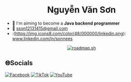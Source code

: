 <h1 align="center">Nguyễn Văn Sơn</h1>

- 🚀 I'm aiming to become a **Java backend programmer**
- :e-mail: sson12131415@gmail.com
- :(https://img.icons8.com/color/48/000000/linkedin.png): www.linkedin.com/in/sonnees



<p align="center">
  <a href="https://roadmap.sh">
    <img src="https://api.roadmap.sh/v1-badge/wide/64fdb11d5ce9f4ca58ad56ba?variant=dark&roadmaps=java%2Cspring-boot" alt="roadmap.sh"/>
  </a>
</p>

## 🌐Socials
[![Facebook](https://img.shields.io/badge/Facebook-%231877F2.svg?logo=Facebook&logoColor=white)](https://www.facebook.com/sonnees2012) [![TikTok](https://img.shields.io/badge/TikTok-%23000000.svg?logo=TikTok&logoColor=white)](https://www.tiktok.com/@sonnees2012) [![YouTube](https://img.shields.io/badge/YouTube-%23FF0000.svg?logo=YouTube&logoColor=white)](https://www.youtube.com/@sonnees) 

